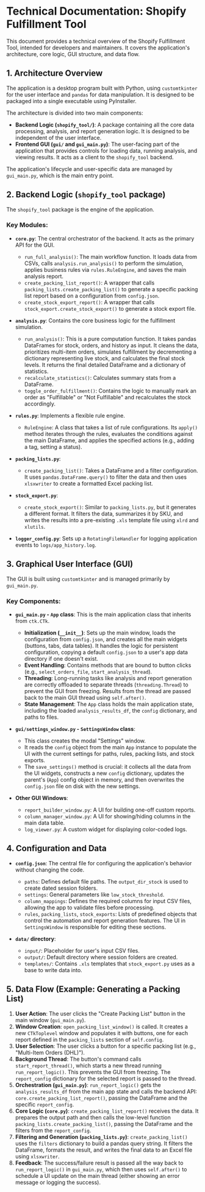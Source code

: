 # Technical Documentation: Shopify Fulfillment Tool

This document provides a technical overview of the Shopify Fulfillment Tool, intended for developers and maintainers. It covers the application's architecture, core logic, GUI structure, and data flow.

## 1. Architecture Overview

The application is a desktop program built with Python, using `customtkinter` for the user interface and `pandas` for data manipulation. It is designed to be packaged into a single executable using PyInstaller.

The architecture is divided into two main components:
- **Backend Logic (`shopify_tool/`)**: A package containing all the core data processing, analysis, and report generation logic. It is designed to be independent of the user interface.
- **Frontend GUI (`gui/` and `gui_main.py`)**: The user-facing part of the application that provides controls for loading data, running analysis, and viewing results. It acts as a client to the `shopify_tool` backend.

The application's lifecycle and user-specific data are managed by `gui_main.py`, which is the main entry point.

## 2. Backend Logic (`shopify_tool` package)

The `shopify_tool` package is the engine of the application.

### Key Modules:

- **`core.py`**: The central orchestrator of the backend. It acts as the primary API for the GUI.
  - `run_full_analysis()`: The main workflow function. It loads data from CSVs, calls `analysis.run_analysis()` to perform the simulation, applies business rules via `rules.RuleEngine`, and saves the main analysis report.
  - `create_packing_list_report()`: A wrapper that calls `packing_lists.create_packing_list()` to generate a specific packing list report based on a configuration from `config.json`.
  - `create_stock_export_report()`: A wrapper that calls `stock_export.create_stock_export()` to generate a stock export file.

- **`analysis.py`**: Contains the core business logic for the fulfillment simulation.
  - `run_analysis()`: This is a pure computation function. It takes pandas DataFrames for stock, orders, and history as input. It cleans the data, prioritizes multi-item orders, simulates fulfillment by decrementing a dictionary representing live stock, and calculates the final stock levels. It returns the final detailed DataFrame and a dictionary of statistics.
  - `recalculate_statistics()`: Calculates summary stats from a DataFrame.
  - `toggle_order_fulfillment()`: Contains the logic to manually mark an order as "Fulfillable" or "Not Fulfillable" and recalculates the stock accordingly.

- **`rules.py`**: Implements a flexible rule engine.
  - `RuleEngine`: A class that takes a list of rule configurations. Its `apply()` method iterates through the rules, evaluates the conditions against the main DataFrame, and applies the specified actions (e.g., adding a tag, setting a status).

- **`packing_lists.py`**:
  - `create_packing_list()`: Takes a DataFrame and a filter configuration. It uses `pandas.DataFrame.query()` to filter the data and then uses `xlsxwriter` to create a formatted Excel packing list.

- **`stock_export.py`**:
  - `create_stock_export()`: Similar to `packing_lists.py`, but it generates a different format. It filters the data, summarizes it by SKU, and writes the results into a pre-existing `.xls` template file using `xlrd` and `xlutils`.

- **`logger_config.py`**: Sets up a `RotatingFileHandler` for logging application events to `logs/app_history.log`.

## 3. Graphical User Interface (GUI)

The GUI is built using `customtkinter` and is managed primarily by `gui_main.py`.

### Key Components:

- **`gui_main.py` - `App` class**: This is the main application class that inherits from `ctk.CTk`.
  - **Initialization (`__init__`)**: Sets up the main window, loads the configuration from `config.json`, and creates all the main widgets (buttons, tabs, data tables). It handles the logic for persistent configuration, copying a default `config.json` to a user's app data directory if one doesn't exist.
  - **Event Handling**: Contains methods that are bound to button clicks (e.g., `select_orders_file`, `start_analysis_thread`).
  - **Threading**: Long-running tasks like analysis and report generation are correctly offloaded to separate threads (`threading.Thread`) to prevent the GUI from freezing. Results from the thread are passed back to the main GUI thread using `self.after()`.
  - **State Management**: The `App` class holds the main application state, including the loaded `analysis_results_df`, the `config` dictionary, and paths to files.

- **`gui/settings_window.py` - `SettingsWindow` class**:
  - This class creates the modal "Settings" window.
  - It reads the `config` object from the main `App` instance to populate the UI with the current settings for paths, rules, packing lists, and stock exports.
  - The `save_settings()` method is crucial: it collects all the data from the UI widgets, constructs a new `config` dictionary, updates the parent's (`App`) config object in memory, and then overwrites the `config.json` file on disk with the new settings.

- **Other GUI Windows**:
  - `report_builder_window.py`: A UI for building one-off custom reports.
  - `column_manager_window.py`: A UI for showing/hiding columns in the main data table.
  - `log_viewer.py`: A custom widget for displaying color-coded logs.

## 4. Configuration and Data

- **`config.json`**: The central file for configuring the application's behavior without changing the code.
  - `paths`: Defines default file paths. The `output_dir_stock` is used to create dated session folders.
  - `settings`: General parameters like `low_stock_threshold`.
  - `column_mappings`: Defines the required columns for input CSV files, allowing the app to validate files before processing.
  - `rules`, `packing_lists`, `stock_exports`: Lists of predefined objects that control the automation and report generation features. The UI in `SettingsWindow` is responsible for editing these sections.

- **`data/` directory**:
  - `input/`: Placeholder for user's input CSV files.
  - `output/`: Default directory where session folders are created.
  - `templates/`: Contains `.xls` templates that `stock_export.py` uses as a base to write data into.

## 5. Data Flow (Example: Generating a Packing List)

1.  **User Action**: The user clicks the "Create Packing List" button in the main window (`gui_main.py`).
2.  **Window Creation**: `open_packing_list_window()` is called. It creates a new `CTkToplevel` window and populates it with buttons, one for each report defined in the `packing_lists` section of `self.config`.
3.  **User Selection**: The user clicks a button for a specific packing list (e.g., "Multi-Item Orders (DHL)").
4.  **Background Thread**: The button's command calls `start_report_thread()`, which starts a new thread running `run_report_logic()`. This prevents the GUI from freezing. The `report_config` dictionary for the selected report is passed to the thread.
5.  **Orchestration (`gui_main.py`)**: `run_report_logic()` gets the `analysis_results_df` from the main app state and calls the backend API: `core.create_packing_list_report()`, passing the DataFrame and the specific `report_config`.
6.  **Core Logic (`core.py`)**: `create_packing_list_report()` receives the data. It prepares the output path and then calls the low-level function `packing_lists.create_packing_list()`, passing the DataFrame and the filters from the `report_config`.
7.  **Filtering and Generation (`packing_lists.py`)**: `create_packing_list()` uses the `filters` dictionary to build a pandas query string. It filters the DataFrame, formats the result, and writes the final data to an Excel file using `xlsxwriter`.
8.  **Feedback**: The success/failure result is passed all the way back to `run_report_logic()` in `gui_main.py`, which then uses `self.after()` to schedule a UI update on the main thread (either showing an error message or logging the success).

